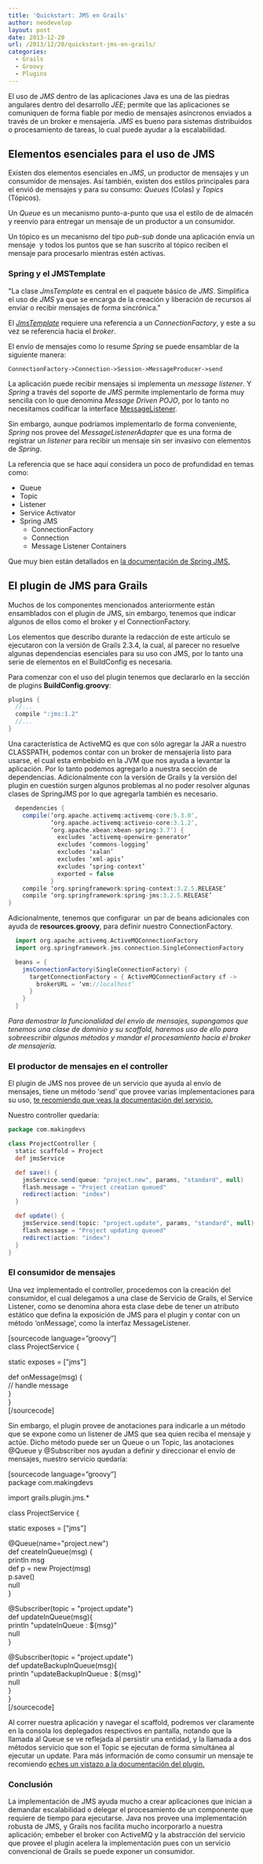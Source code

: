 ```yaml
---
title: 'Quickstart: JMS en Grails'
author: neodevelop
layout: post
date: 2013-12-20
url: /2013/12/20/quickstart-jms-en-grails/
categories:
  - Grails
  - Groovy
  - Plugins
---
```

El uso de _JMS_ dentro de las aplicaciones Java es una de las piedras angulares dentro del desarrollo _JEE_; permite que las aplicaciones se comuniquen de forma fiable por medio de mensajes asíncronos enviados a través de un broker e mensajería. _JMS_ es bueno para sistemas distribuidos o procesamiento de tareas, lo cual puede ayudar a la escalabilidad.

## Elementos esenciales para el uso de JMS

Existen dos elementos esenciales en _JMS_, un productor de mensajes y un consumidor de mensajes. Así también, existen dos estilos principales para el envió de mensajes y para su consumo: _Queues_ (Colas) y _Topics_ (Tópicos).

Un _Queue_ es un mecanismo punto-a-punto que usa el estilo de de almacén y reenvío para entregar un mensaje de un productor a un consumidor.

Un tópico es un mecanismo del tipo _pub-sub_ donde una aplicación envía un mensaje  y todos los puntos que se han suscrito al tópico reciben el mensaje para procesarlo mientras estén activas.

### Spring y el JMSTemplate

"La clase _JmsTemplate_ es central en el paquete básico de _JMS_. Simplifica el uso de _JMS_ ya que se encarga de la creación y liberación de recursos al enviar o recibir mensajes de forma sincrónica."

El [_JmsTemplate_][1] requiere una referencia a un _ConnectionFactory_, y este a su vez se referencia hacia el _broker_.

El envío de mensajes como lo resume _Spring_ se puede ensamblar de la siguiente manera:

`ConnectionFactory->Connection->Session->MessageProducer->send`

La aplicación puede recibir mensajes si implementa un _message listener_. Y _Spring_ a través del soporte de _JMS_ permite implementarlo de forma muy sencilla con lo que denomina _Message Driven POJO_, por lo tanto no necesitamos codificar la interface [MessageListener][2].

Sin embargo, aunque podríamos implementarlo de forma conveniente, _Spring_ nos provee del _MessageListenerAdapter_ que es una forma de registrar un _listener_ para recibir un mensaje sin ser invasivo con elementos de _Spring_.

La referencia que se hace aquí considera un poco de profundidad en temas como:

  * Queue
  * Topic
  * Listener
  * Service Activator
  * Spring JMS 
      * ConnectionFactory
      * Connection
      * Message Listener Containers

Que muy bien están detallados en [la documentación de Spring JMS.][3]

## El plugin de JMS para Grails

Muchos de los componentes mencionados anteriormente están ensamblados con el plugin de JMS, sin embargo, tenemos que indicar algunos de ellos como el broker y el ConnectionFactory.

Los elementos que describo durante la redacción de este artículo se ejecutaron con la versión de Grails 2.3.4, la cual, al parecer no resuelve algunas dependencias esenciales para su uso con JMS, por lo tanto una serie de elementos en el BuildConfig es necesaria.

Para comenzar con el uso del plugin tenemos que declararlo en la sección de plugins **BuildConfig.groovy**:

```gradle
plugins {  
  //...
  compile ":jms:1.2"  
  //...
}  
```

Una característica de ActiveMQ es que con sólo agregar la JAR a nuestro CLASSPATH, podemos contar con un broker de mensajería listo para usarse, el cual esta embebido en la JVM que nos ayuda a levantar la aplicación. Por lo tanto podemos agregarlo a nuestra sección de dependencias. Adicionalmente con la versión de Grails y la versión del plugin en cuestión surgen algunos problemas al no poder resolver algunas clases de SpringJMS por lo que agregarla también es necesario.

```gradle
  dependencies {
    compile(‘org.apache.activemq:activemq-core:5.3.0′,
            ‘org.apache.activemq:activeio-core:3.1.2′,
            ‘org.apache.xbean:xbean-spring:3.7′) {
              excludes ‘activemq-openwire-generator’
              excludes ‘commons-logging’
              excludes ‘xalan’
              excludes ‘xml-apis’
              excludes ‘spring-context’
              exported = false
            }
    compile ‘org.springframework:spring-context:3.2.5.RELEASE’
    compile ‘org.springframework:spring-jms:3.2.5.RELEASE’
}
```

Adicionalmente, tenemos que configurar  un par de beans adicionales con ayuda de **resources.groovy**, para definir nuestro ConnectionFactory.

```groovy
  import org.apache.activemq.ActiveMQConnectionFactory
  import org.springframework.jms.connection.SingleConnectionFactory

  beans = {
    jmsConnectionFactory(SingleConnectionFactory) {
      targetConnectionFactory = { ActiveMQConnectionFactory cf ->
        brokerURL = ‘vm://localhost’
      }
    }
  }
```

*Para demostrar la funcionalidad del envío de mensajes, supongamos que tenemos una clase de dominio y su scaffold, haremos uso de ello para sobreescribir algunos métodos y mandar el procesamiento hacia el broker de mensajería.*

### El productor de mensajes en el controller

El plugin de JMS nos provee de un servicio que ayuda al envío de mensajes, tiene un método &#8216;send&#8217; que provee varias implementaciones para su uso, [te recomiendo que veas la documentación del servicio.][4]

Nuestro controller quedaría:

```groovy
package com.makingdevs

class ProjectController {
  static scaffold = Project
  def jmsService

  def save() {
    jmsService.send(queue: "project.new", params, "standard", null)
    flash.message = "Project creation queued"
    redirect(action: "index")
  }

  def update() {
    jmsService.send(topic: "project.update", params, "standard", null)
    flash.message = "Project updating queued"
    redirect(action: "index")
  }
}
```

### El consumidor de mensajes

Una vez implementado el controller, procedemos con la creación del consumidor, el cual delegamos a una clase de Servicio de Grails, el Service Listener, como se denomina ahora esta clase debe de tener un atributo estático que defina la exposición de JMS para el plugin y contar con un método &#8216;onMessage&#8217;, como la interfaz MessageListener.

[sourcecode language=&#8221;groovy&#8221;]  
class ProjectService {

static exposes = ["jms"]

def onMessage(msg) {  
// handle message  
}  
}  
[/sourcecode]

Sin embargo, el plugin provee de anotaciones para indicarle a un método que se expone como un listener de JMS que sea quien reciba el mensaje y actúe. Dicho método puede ser un Queue o un Topic, las anotaciones @Queue y @Subscriber nos ayudan a definir y direccionar el envío de mensajes, nuestro servicio quedaría:

[sourcecode language=&#8221;groovy&#8221;]  
package com.makingdevs

import grails.plugin.jms.*

class ProjectService {

static exposes = ["jms"]

@Queue(name="project.new")  
def createInQueue(msg) {  
println msg  
def p = new Project(msg)  
p.save()  
null  
}

@Subscriber(topic = "project.update")  
def updateInQueue(msg){  
println "updateInQueue : ${msg}"  
null  
}

@Subscriber(topic = "project.update")  
def updateBackupInQueue(msg){  
println "updateBackupInQueue : ${msg}"  
null  
}  
}  
[/sourcecode]

Al correr nuestra aplicación y navegar el scaffold, podremos ver claramente en la consola los deplegados respectivos en pantalla, notando que la llamada al Queue se ve reflejada al persistir una entidad, y la llamada a dos métodos servicio que son el Topic se ejecutan de forma simultánea al ejecutar un update. Para más información de como consumir un mensaje te recomiendo [eches un vistazo a la documentación del plugin.][5]

### Conclusión

La implementación de JMS ayuda mucho a crear aplicaciones que inician a demandar escalabilidad o delegar el procesamiento de un componente que requiere de tiempo para ejecutarse. Java nos provee una implementación robusta de JMS, y Grails nos facilita mucho incorporarlo a nuestra aplicación; embeber el broker con ActiveMQ y la abstracción del servicio que provee el plugin acelera la implementación pues con un servicio convencional de Grails se puede exponer un consumidor.

 [1]: http://docs.spring.io/spring/docs/3.1.4.RELEASE/javadoc-api/org/springframework/jms/core/JmsTemplate.html
 [2]: http://docs.oracle.com/javaee/6/api/javax/jms/MessageListener.html
 [3]: http://docs.spring.io/spring/docs/3.2.6.RELEASE/spring-framework-reference/htmlsingle/#jms
 [4]: http://gpc.github.io/grails-jms/docs/manual/guide/4.%20Sending%20Messages.html
 [5]: http://gpc.github.io/grails-jms/docs/manual/guide/5.%20Receiving%20Messages.html